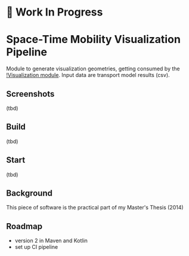 # :construction_worker: Work In Progress

# Space-Time Mobility Visualization Pipeline

Module to generate visualization geometries, getting consumed by the [!Visualization module](https://github.com/teeschke/space-time-mobility-vis-pipeline). Input data are transport model results (csv).

## Screenshots

(tbd)

## Build

(tbd)

## Start

(tbd)

## Background

This piece of software is the practical part of my Master's Thesis (2014)

## Roadmap

- version 2 in Maven and Kotlin
- set up CI pipeline

